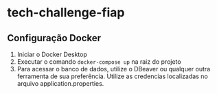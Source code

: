 # tech-challenge-fiap

## Configuração Docker

1. Iniciar o Docker Desktop
2. Executar o comando `docker-compose up` na raiz do projeto    
3. Para acessar o banco de dados, utilize o DBeaver ou qualquer outra ferramenta de sua preferência. Utilize as 
credencias localizadas no arquivo application.properties.